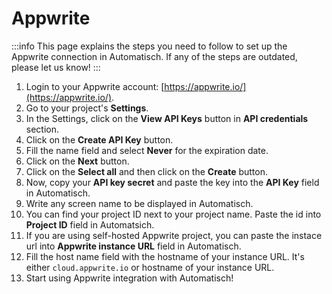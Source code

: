 # Appwrite

:::info
This page explains the steps you need to follow to set up the Appwrite
connection in Automatisch. If any of the steps are outdated, please let us know!
:::

1. Login to your Appwrite account: [https://appwrite.io/](https://appwrite.io/).
2. Go to your project's **Settings**.
3. In the Settings, click on the **View API Keys** button in **API credentials** section.
4. Click on the **Create API Key** button.
5. Fill the name field and select **Never** for the expiration date.
6. Click on the **Next** button.
7. Click on the **Select all** and then click on the **Create** button.
8. Now, copy your **API key secret** and paste the key into the **API Key** field in Automatisch.
9. Write any screen name to be displayed in Automatisch.
10. You can find your project ID next to your project name. Paste the id into **Project ID** field in Automatsich.
11. If you are using self-hosted Appwrite project, you can paste the instace url into **Appwrite instance URL** field in Automatisch.
12. Fill the host name field with the hostname of your instance URL. It's either `cloud.appwrite.io` or hostname of your instance URL.
13. Start using Appwrite integration with Automatisch!
